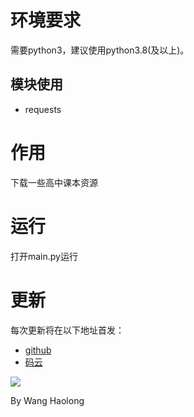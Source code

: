 # 环境要求
需要python3，建议使用python3.8(及以上)。
## 模块使用
- requests
# 作用
下载一些高中课本资源
# 运行
打开main.py运行
# 更新
每次更新将在以下地址首发：
- [github](https://github.com/Wang-Haolong/Preservation_of_teaching_materials)
- [码云](https://gitee.com/wang_hao_long/Preservation_of_teaching_materials)

![](commom_files/你渴望力量吗.jpg)

By Wang Haolong